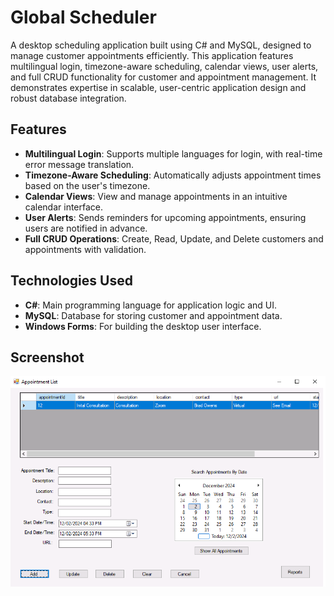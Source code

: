 # Global Scheduler

A desktop scheduling application built using C# and MySQL, designed to manage customer appointments efficiently. This application features multilingual login, timezone-aware scheduling, calendar views, user alerts, and full CRUD functionality for customer and appointment management. It demonstrates expertise in scalable, user-centric application design and robust database integration.

## Features

- **Multilingual Login**: Supports multiple languages for login, with real-time error message translation.
- **Timezone-Aware Scheduling**: Automatically adjusts appointment times based on the user's timezone.
- **Calendar Views**: View and manage appointments in an intuitive calendar interface.
- **User Alerts**: Sends reminders for upcoming appointments, ensuring users are notified in advance.
- **Full CRUD Operations**: Create, Read, Update, and Delete customers and appointments with validation.
  
## Technologies Used

- **C#**: Main programming language for application logic and UI.
- **MySQL**: Database for storing customer and appointment data.
- **Windows Forms**: For building the desktop user interface.

## Screenshot

![Global Scheduler Interface](Scheduler/Scheduler/Assets/globalscheduler.png)

